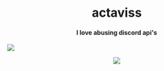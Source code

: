 <h1 align="center">actaviss</h1>
<h4 align="center">I love abusing discord api's</h4>

![](https://komarev.com/ghpvc/?username=actaviss)


<p align="center">
  <a href="https://github.com/actaviss">
    <img src="https://lanyard.cnrad.dev/api/1152539537004834846?bg=00000000&hideTimestamp=true"/>
     </a>
  </p>
